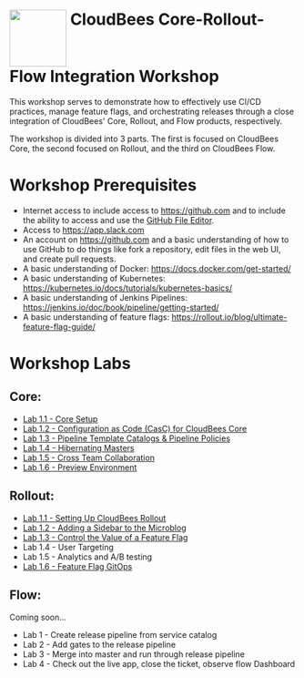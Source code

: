 # <img src="https://mms.businesswire.com/media/20191204005250/en/760213/23/Logo_-_Stacked_-_Full_Color%402x.jpg" width="100" align="top"> CloudBees Core-Rollout-Flow Integration Workshop
This workshop serves to demonstrate how to  effectively use CI/CD practices, manage feature flags, and orchestrating releases through a close integration of CloudBees' Core, Rollout, and Flow products, respectively.

The workshop is divided into 3 parts. The first is focused on CloudBees Core, the second focused on Rollout, and the third on CloudBees Flow.

# Workshop Prerequisites

* Internet access to include access to https://github.com and to include the ability to access and use the [GitHub File Editor](https://help.github.com/articles/editing-files-in-your-repository).
* Access to https://app.slack.com
* An account on https://github.com and a basic understanding of how to use GitHub to do things like fork a repository, edit files in the web UI, and create pull requests.
* A basic understanding of Docker: https://docs.docker.com/get-started/
* A basic understanding of Kubernetes: https://kubernetes.io/docs/tutorials/kubernetes-basics/
* A basic understanding of Jenkins Pipelines: https://jenkins.io/doc/book/pipeline/getting-started/
* A basic understanding of feature flags: https://rollout.io/blog/ultimate-feature-flag-guide/

# Workshop Labs
## Core:
 * [Lab 1.1 - Core Setup](labs/core-workshop-setup/workshop-setup.md)
 * [Lab 1.2 - Configuration as Code (CasC) for CloudBees Core](labs/core-casc/core-casc.md)
 * [Lab 1.3 - Pipeline Template Catalogs & Pipeline Policies](labs/pipeline-template-catalog/pipeline-template-catalog.md)
 * [Lab 1.4 - Hibernating Masters](labs/hibernating-masters/hibernating-masters.md)
 * [Lab 1.5 - Cross Team Collaboration](labs/cross-team-collaboration/cross-team-collaboration.md)
 * [Lab 1.6 - Preview Environment](labs/core-preview-environment/catalog-templates.md)


## Rollout:
 * [Lab 1.1 - Setting Up CloudBees Rollout](labs/rolloutSetup/rolloutSetup.md)
 * [Lab 1.2 - Adding a Sidebar to the Microblog](labs/rolloutFeature/rolloutFeature.md)
 * [Lab 1.3 - Control the Value of a Feature Flag](labs/rolloutExperiment/rolloutExperiment.md)
 * Lab 1.4 - User Targeting
 * Lab 1.5 - Analytics and A/B testing
 * [Lab 1.6 - Feature Flag GitOps](labs/rollout-casc/rollout-casc.md)



## Flow:
Coming soon...
 * Lab 1 - Create release pipeline from service catalog
 * Lab 2 - Add gates to the release pipeline
 * Lab 3 - Merge into master and run through release pipeline
 * Lab 4 - Check out the live app, close the ticket, observe flow Dashboard
